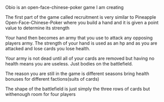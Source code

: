 Obio is an open-face-chinese-poker game I am creating

The first part of the game called recruitment is very similar to Pineapple Open-Face-Chinese-Poker where you build a hand and it is given a point value to determine its strength

Your hand then becomes an army that you use to attack any opposing players army. The strength of your hand is used as an hp and as you are attacked and lose cards you lose health. 

Your army is not dead until all of your cards are removed but having no health means you are useless. Just bodies on the battlefield. 

The reason you are still in the game is different seasons bring health bonuses for different factions(suits of cards)

The shape of the battlefield is just simply the three rows of cards but withenough room for four players 
